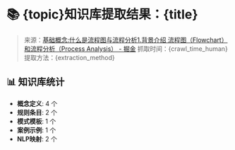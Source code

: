 # 📚 {topic}知识库提取结果：{title}
> 来源：[基础概念:什么是流程图与流程分析1.背景介绍 流程图（Flowchart）和流程分析（Process Analysis） - 掘金](https://juejin.cn/post/7326266968661557257)
> 抓取时间：{crawl_time_human}
> 提取方法：{extraction_method}

## 📊 知识库统计
- **概念定义**: 4 个
- **规则条目**: 2 个
- **模式模板**: 1 个
- **案例示例**: 1 个
- **NLP映射**: 2 个
